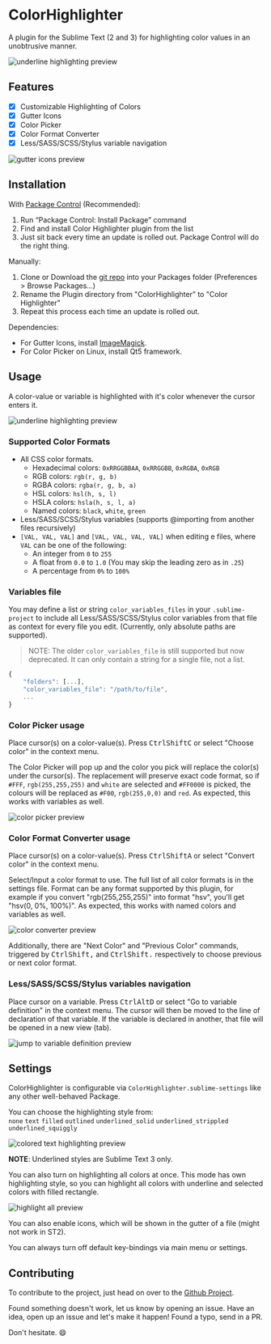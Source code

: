 # ColorHighlighter
A plugin for the Sublime Text (2 and 3) for highlighting color values in an unobtrusive manner.

![underline highlighting preview][image-underline-preview]

## Features
 - [x] Customizable Highlighting of Colors
 - [x] Gutter Icons
 - [x] Color Picker
 - [x] Color Format Converter
 - [x] Less/SASS/SCSS/Stylus variable navigation

![gutter icons preview][image-gutter-dots-preview]

## Installation
With [Package Control][package-control] (Recommended):

1. Run “Package Control: Install Package” command
2. Find and install Color Highlighter plugin from the list
3. Just sit back every time an update is rolled out. Package Control will do the right thing.

Manually:

  1. Clone or Download the [git repo][project-url] into your Packages folder (Preferences > Browse Packages...)
  2. Rename the Plugin directory from "ColorHighlighter" to "Color Highlighter"
  3. Repeat this process each time an update is rolled out.

Dependencies:

  - For Gutter Icons, install [ImageMagick][imagemagick-url].
  - For Color Picker on Linux, install Qt5 framework.

## Usage
A color-value or variable is highlighted with it's color whenever the cursor enters it.

![underline highlighting preview][image-underline-preview]

### Supported Color Formats
  - All CSS color formats.
    - Hexadecimal colors: `0xRRGGBBAA`, `0xRRGGBB`, `0xRGBA`, `0xRGB`
    - RGB colors: `rgb(r, g, b)`
    - RGBA colors: `rgba(r, g, b, a)`
    - HSL colors: `hsl(h, s, l)`
    - HSLA colors: `hsla(h, s, l, a)`
    - Named colors: `black`, `white`, `green`
  - Less/SASS/SCSS/Stylus variables (supports @importing from another files recursively)
  - `[VAL, VAL, VAL]` and `[VAL, VAL, VAL, VAL]` when editing e files, where `VAL` can be one of the following:
    - An integer from `0` to `255`
    - A float from `0.0` to `1.0` (You may skip the leading zero as in `.25`)
    - A percentage from `0%` to `100%`

### Variables file
You may define a list or string `color_variables_files` in your `.sublime-project` to include all Less/SASS/SCSS/Stylus color variables from that file as context for every file you edit. (Currently, only absolute paths are supported).

> NOTE: The older `color_variables_file` is still supported but now deprecated. It can only contain a string for a single file, not a list.

```js
{
    "folders": [...],
    "color_variables_file": "/path/to/file",
    ...
}
```

### Color Picker usage
Place cursor(s) on a color-value(s). Press <kbd><kbd>Ctrl</kbd><kbd>Shift</kbd><kbd>C</kbd></kbd> or select "Choose color" in the context menu.

The Color Picker will pop up and the color you pick will replace the color(s) under the cursor(s). The replacement will preserve exact code format, so if `#FFF`, `rgb(255,255,255)` and `white` are selected and `#FF0000` is picked, the colours will be replaced as `#F00`, `rgb(255,0,0)` and `red`. As expected, this works with variables as well.

![color picker preview][image-color-picker]

### Color Format Converter usage
Place cursor(s) on a color-value(s). Press <kbd><kbd>Ctrl</kbd><kbd>Shift</kbd><kbd>A</kbd></kbd> or select "Convert color" in the context menu.

Select/Input a color format to use. The full list of all color formats is in the settings file. Format can be any format supported by this plugin, for example if you convert "rgb(255,255,255)" into format "hsv", you'll get "hsv(0, 0%, 100%)". As expected, this works with named colors and variables as well.

![color converter preview][image-color-converter]

Additionally, there are "Next Color" and "Previous Color" commands, triggered by <kbd><kbd>Ctrl</kbd><kbd>Shift</kbd><kbd>,</kbd></kbd> and <kbd><kbd>Ctrl</kbd><kbd>Shift</kbd><kbd>.</kbd></kbd> respectively to choose previous or next color format.

### Less/SASS/SCSS/Stylus variables navigation
Place cursor on a variable. Press <kbd><kbd>Ctrl</kbd><kbd>Alt</kbd><kbd>D</kbd></kbd> or select "Go to variable definition" in the context menu. The cursor will then be moved to the line of declaration of that variable. If the variable is declared in another, that file will be opened in a new view (tab).

![jump to variable definition preview][image-go-to-definition]

## Settings
ColorHighlighter is configurable via `ColorHighlighter.sublime-settings` like any other well-behaved Package.

You can choose the highlighting style from:  
`none` `text` `filled` `outlined` `underlined_solid` `underlined_strippled` `underlined_squiggly` 

![colored text highlighting preview][image-colored-text-preview]

**NOTE**: Underlined styles are Sublime Text 3 only.

You can also turn on highlighting all colors at once. This mode has own highlighting style, so you can highlight all colors with underline and selected colors with filled rectangle.

![highlight all preview][image-highlight-all]

You can also enable icons, which will be shown in the gutter of a file (might not work in ST2).

You can always turn off default key-bindings via main menu or settings.

## Contributing
To contribute to the project, just head on over to the [Github Project][project-url].

Found something doesn't work, let us know by opening an issue.
Have an idea, open up an issue and let's make it happen!
Found a typo, send in a PR.

Don't hesitate. :smile:

 [project-url]: https://github.com/Monnoroch/ColorHighlighter
 [package-control]: https://packagecontrol.io/installation
 [imagemagick-url]: http://www.imagemagick.org/

 [image-color-picker]: images/color-picker.gif
 [image-color-converter]: images/convert.gif
 [image-underline-preview]: images/underline-preview.gif
 [image-colored-text-preview]: images/colored-text-preview.gif
 [image-gutter-dots-preview]: images/dots.gif
 [image-go-to-definition]: images/go-to-definition.gif
 [image-highlight-all]: images/highlight-all.gif